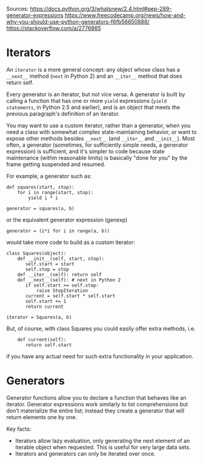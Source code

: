 Sources:
https://docs.python.org/3/whatsnew/2.4.html#pep-289-generator-expressions
https://www.freecodecamp.org/news/how-and-why-you-should-use-python-generators-f6fb56650888/
https://stackoverflow.com/a/2776865

# Iterators
An `iterator` is a more general concept: any object whose class has a `__next__` method (`next` in Python 2) and an `__iter__` method that does return self.

Every generator is an iterator, but not vice versa. A generator is built by calling a function that has one or more `yield` expressions (`yield statements`, in Python 2.5 and earlier), and is an object that meets the previous paragraph's definition of an iterator.

You may want to use a custom iterator, rather than a generator, when you need a class with somewhat complex state-maintaining behavior, or want to expose other methods besides `__next__` (and `__iter__` and `__init__`). Most often, a generator (sometimes, for sufficiently simple needs, a generator expression) is sufficient, and it's simpler to code because state maintenance (within reasonable limits) is basically "done for you" by the frame getting suspended and resumed.

For example, a generator such as:

```
def squares(start, stop):
    for i in range(start, stop):
        yield i * i

generator = squares(a, b)
```

or the equivalent generator expression (genexp)

```
generator = (i*i for i in range(a, b))
```

would take more code to build as a custom iterator:

```
class Squares(object):
    def __init__(self, start, stop):
       self.start = start
       self.stop = stop
    def __iter__(self): return self
    def __next__(self): # next in Python 2
       if self.start >= self.stop:
           raise StopIteration
       current = self.start * self.start
       self.start += 1
       return current

iterator = Squares(a, b)
```

But, of course, with class Squares you could easily offer extra methods, i.e.

```
    def current(self):
       return self.start
```

if you have any actual need for such extra functionality in your application.

# Generators
Generator functions allow you to declare a function that behaves like an iterator.
Generator expressions work similarly to list comprehensions but don’t materialize the entire list; instead they create a generator that will return elements one by one.

Key facts: 
- Iterators allow lazy evaluation, only generating the next element of an iterable object when requested. This is useful for very large data sets.
- Iterators and generators can only be iterated over once.
